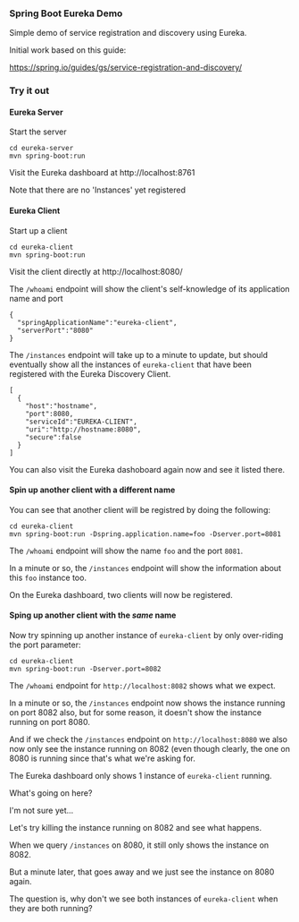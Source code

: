 ### Spring Boot Eureka Demo

Simple demo of service registration and discovery using Eureka.

Initial work based on this guide:

https://spring.io/guides/gs/service-registration-and-discovery/

### Try it out

#### Eureka Server

Start the server

```
cd eureka-server
mvn spring-boot:run
```

Visit the Eureka dashboard at http://localhost:8761

Note that there are no 'Instances' yet registered


#### Eureka Client

Start up a client

```
cd eureka-client
mvn spring-boot:run
```

Visit the client directly at http://localhost:8080/

The `/whoami` endpoint will show the client's self-knowledge of its application name and port

```
{
  "springApplicationName":"eureka-client",
  "serverPort":"8080"
}
```

The `/instances` endpoint will take up to a minute to update, but should eventually
show all the instances of `eureka-client` that have been registered with the
Eureka Discovery Client.

```
[
  {
    "host":"hostname",
    "port":8080,
    "serviceId":"EUREKA-CLIENT",
    "uri":"http://hostname:8080",
    "secure":false
  }
]
```

You can also visit the Eureka dashoboard again now and see it listed there.


#### Spin up another client with a different name

You can see that another client will be registred by doing the following:

```
cd eureka-client
mvn spring-boot:run -Dspring.application.name=foo -Dserver.port=8081
```

The `/whoami` endpoint will show the name `foo` and the port `8081`.

In a minute or so, the `/instances` endpoint will show the information about
this `foo` instance too.

On the Eureka dashboard, two clients will now be registered.


#### Sping up another client with the *same* name

Now try spinning up another instance of `eureka-client` by only over-riding the
port parameter:

```
cd eureka-client
mvn spring-boot:run -Dserver.port=8082
```

The `/whoami` endpoint for `http://localhost:8082` shows what we expect.

In a minute or so, the `/instances` endpoint now shows the instance running on
port 8082 also, but for some reason, it doesn't show the instance running on
port 8080.

And if we check the `/instances` endpoint on `http://localhost:8080` we also
now only see the instance running on 8082 (even though clearly, the one on
8080 is running since that's what we're asking for.

The Eureka dashboard only shows 1 instance of `eureka-client` running.

What's going on here?

I'm not sure yet...

Let's try killing the instance running on 8082 and see what happens.

When we query `/instances` on 8080, it still only shows the instance on 8082.

But a minute later, that goes away and we just see the instance on 8080 again.

The question is, why don't we see both instances of `eureka-client` when they are
both running?
